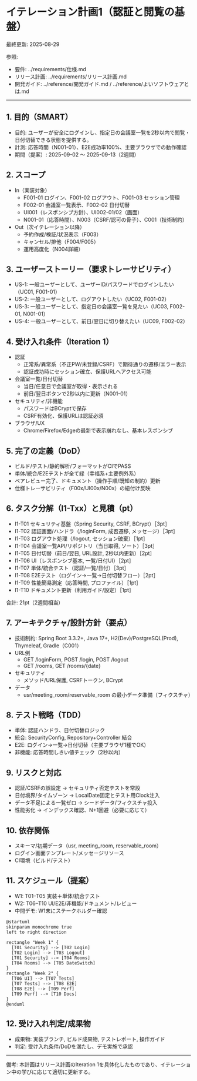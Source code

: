 # イテレーション計画1（認証と閲覧の基盤）

最終更新: 2025-08-29

参照: 
- 要件: ../requirements/仕様.md
- リリース計画: ../requirements/リリース計画.md
- 開発ガイド: ../reference/開発ガイド.md / ../reference/よいソフトウェアとは.md

---

## 1. 目的（SMART）
- 目的: ユーザーが安全にログインし、指定日の会議室一覧を2秒以内で閲覧・日付切替できる状態を提供する。
- 計測: 応答時間（N001-01）、E2E成功率100%、主要ブラウザでの動作確認
- 期間（提案）: 2025-09-02 〜 2025-09-13（2週間）

## 2. スコープ
- In（実装対象）
  - F001-01 ログイン、F001-02 ログアウト、F001-03 セッション管理
  - F002-01 会議室一覧表示、F002-02 日付切替
  - UI001（レスポンシブ方針）、UI002-01/02（画面）
  - N001-01（応答時間）、N003（CSRF/認可の骨子）、C001（技術制約）
- Out（次イテレーション以降）
  - 予約作成/検証/状況表示（F003）
  - キャンセル/排他（F004/F005）
  - 運用高度化（N004詳細）

## 3. ユーザーストーリー（要求トレーサビリティ）
- US-1: 一般ユーザーとして、ユーザーID/パスワードでログインしたい（UC01, F001-01）
- US-2: 一般ユーザーとして、ログアウトしたい（UC02, F001-02）
- US-3: 一般ユーザーとして、指定日の会議室一覧を見たい（UC03, F002-01, N001-01）
- US-4: 一般ユーザーとして、前日/翌日に切り替えたい（UC09, F002-02）

## 4. 受け入れ条件（Iteration 1）
- 認証
  - 正常系/異常系（不正PW/未登録/CSRF）で期待通りの遷移/エラー表示
  - 認証成功時にセッション確立、保護URLへアクセス可能
- 会議室一覧/日付切替
  - 当日/任意日で会議室が取得・表示される
  - 前日/翌日ボタンで2秒以内に更新（N001-01）
- セキュリティ/非機能
  - パスワードはBCryptで保存
  - CSRF有効化、保護URLは認証必須
- ブラウザ/UX
  - Chrome/Firefox/Edgeの最新で表示崩れなし、基本レスポンシブ

## 5. 完了の定義（DoD）
- ビルド/テスト/静的解析/フォーマットがCIでPASS
- 単体/統合/E2Eテストが全て緑（幸福系+主要例外系）
- ペアレビュー完了、ドキュメント（操作手順/既知の制約）更新
- 仕様トレーサビリティ（F00x/UI00x/N00x）の紐付け反映

## 6. タスク分解（I1-Txx）と見積（pt）
- I1-T01 セキュリティ基盤（Spring Security, CSRF, BCrypt）［3pt］
- I1-T02 認証画面/ハンドラ（/loginForm, 成否遷移, メッセージ）［3pt］
- I1-T03 ログアウト処理（/logout, セッション破棄）［1pt］
- I1-T04 会議室一覧API/リポジトリ（当日取得, ソート）［3pt］
- I1-T05 日付切替（前日/翌日, URL設計, 2秒以内更新）［2pt］
- I1-T06 UI（レスポンシブ基本, 一覧/日付UI）［2pt］
- I1-T07 単体/統合テスト（認証/一覧/日付）［3pt］
- I1-T08 E2Eテスト（ログイン→一覧→日付切替フロー）［2pt］
- I1-T09 性能簡易測定（応答時間, プロファイル）［1pt］
- I1-T10 ドキュメント更新（利用ガイド/設定）［1pt］

合計: 21pt（2週間相当）

## 7. アーキテクチャ/設計方針（要点）
- 技術制約: Spring Boot 3.3.2+, Java 17+, H2(Dev)/PostgreSQL(Prod), Thymeleaf, Gradle（C001）
- URL例
  - GET /loginForm, POST /login, POST /logout
  - GET /rooms, GET /rooms/{date}
- セキュリティ
  - メソッド/URL保護, CSRFトークン, BCrypt
- データ
  - usr/meeting_room/reservable_room の最小データ準備（フィクスチャ）

## 8. テスト戦略（TDD）
- 単体: 認証ハンドラ、日付切替ロジック
- 統合: SecurityConfig, Repository+Controller 結合
- E2E: ログイン→一覧→日付切替（主要ブラウザ1種でOK）
- 非機能: 応答時間しきい値チェック（2秒以内）

## 9. リスクと対応
- 認証/CSRFの誤設定 → セキュリティ否定テストを常設
- 日付境界/タイムゾーン → LocalDate固定とテスト用Clock注入
- データ不足による一覧ゼロ → シードデータ/フィクスチャ投入
- 性能劣化 → インデックス確認、N+1回避（必要に応じて）

## 10. 依存関係
- スキーマ/初期データ（usr, meeting_room, reservable_room）
- ログイン画面テンプレート/メッセージリソース
- CI環境（ビルド/テスト）

## 11. スケジュール（提案）
- W1: T01–T05 実装＋単体/統合テスト
- W2: T06–T10 UI/E2E/非機能/ドキュメント/レビュー
- 中間デモ: W1末にステークホルダー確認

```plantuml
@startuml
skinparam monochrome true
left to right direction

rectangle "Week 1" {
  [T01 Security] --> [T02 Login]
  [T02 Login] --> [T03 Logout]
  [T01 Security] --> [T04 Rooms]
  [T04 Rooms] --> [T05 DateSwitch]
}
rectangle "Week 2" {
  [T06 UI] --> [T07 Tests]
  [T07 Tests] --> [T08 E2E]
  [T08 E2E] --> [T09 Perf]
  [T09 Perf] --> [T10 Docs]
}
@enduml
```

## 12. 受け入れ判定/成果物
- 成果物: 実装ブランチ, ビルド成果物, テストレポート, 操作ガイド
- 判定: 受け入れ条件/DoDを満たし、デモ実施で承認

---

備考: 本計画はリリース計画のIteration 1を具体化したものであり、イテレーション中の学びに応じて適切に更新する。